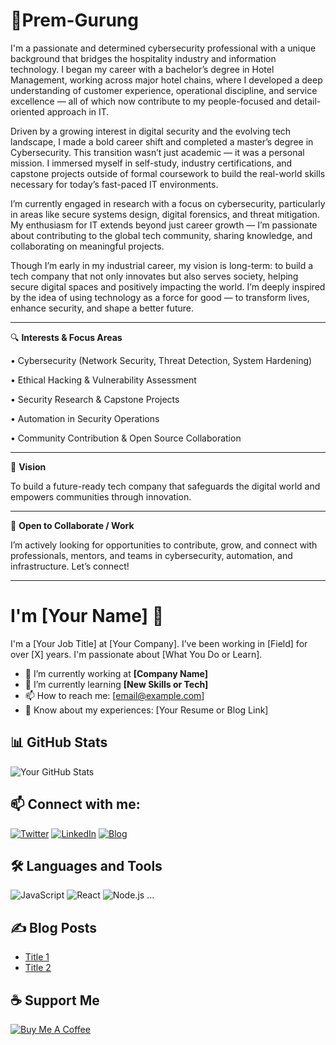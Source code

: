 # 👤Prem-Gurung
I'm a passionate and determined cybersecurity professional with a unique background that bridges the hospitality industry and information technology. I began my career with a bachelor’s degree in Hotel Management, working across major hotel chains, where I developed a deep understanding of customer experience, operational discipline, and service excellence — all of which now contribute to my people-focused and detail-oriented approach in IT.

Driven by a growing interest in digital security and the evolving tech landscape, I made a bold career shift and completed a master’s degree in Cybersecurity. This transition wasn’t just academic — it was a personal mission. I immersed myself in self-study, industry certifications, and capstone projects outside of formal coursework to build the real-world skills necessary for today’s fast-paced IT environments.

I’m currently engaged in research with a focus on cybersecurity, particularly in areas like secure systems design, digital forensics, and threat mitigation. My enthusiasm for IT extends beyond just career growth — I’m passionate about contributing to the global tech community, sharing knowledge, and collaborating on meaningful projects.

Though I’m early in my industrial career, my vision is long-term: to build a tech company that not only innovates but also serves society, helping secure digital spaces and positively impacting the world. I’m deeply inspired by the idea of using technology as a force for good — to transform lives, enhance security, and shape a better future.
________________________________________
🔍 **Interests & Focus Areas**

•	Cybersecurity (Network Security, Threat Detection, System Hardening)

•	Ethical Hacking & Vulnerability Assessment

•	Security Research & Capstone Projects

•	Automation in Security Operations

•	Community Contribution & Open Source Collaboration
________________________________________

🚀 **Vision**

To build a future-ready tech company that safeguards the digital world and empowers communities through innovation.
________________________________________
📡 **Open to Collaborate / Work**

I’m actively looking for opportunities to contribute, grow, and connect with professionals, mentors, and teams in cybersecurity, automation, and infrastructure.
Let’s connect!

________________________________________


# I'm [Your Name] 👋

I'm a [Your Job Title] at [Your Company]. I’ve been working in [Field] for over [X] years. I'm passionate about [What You Do or Learn].

- 🏢 I’m currently working at **[Company Name]**
- 🌱 I’m currently learning **[New Skills or Tech]**
- 📫 How to reach me: [email@example.com]
- 🧠 Know about my experiences: [Your Resume or Blog Link]

## 📊 GitHub Stats

![Your GitHub Stats](https://github-readme-stats.vercel.app/api?username=seizeprem&show_icons=true&theme=default)

## 📫 Connect with me:

[![Twitter](https://img.shields.io/badge/-Twitter-1DA1F2?style=flat-square&logo=twitter&logoColor=white)](https://twitter.com/yourhandle)
[![LinkedIn](https://img.shields.io/badge/-LinkedIn-0077B5?style=flat-square&logo=linkedin&logoColor=white)](https://linkedin.com/in/yourhandle)
[![Blog](https://img.shields.io/badge/-Blog-orange?style=flat-square&logo=rss&logoColor=white)](https://yourblog.com)

## 🛠️ Languages and Tools

![JavaScript](https://img.shields.io/badge/-JavaScript-black?style=flat-square&logo=javascript)
![React](https://img.shields.io/badge/-React-black?style=flat-square&logo=react)
![Node.js](https://img.shields.io/badge/-Node.js-black?style=flat-square&logo=node.js)
...

## ✍️ Blog Posts
- [Title 1](https://link1.com)
- [Title 2](https://link2.com)

## ☕ Support Me
[![Buy Me A Coffee](https://img.shields.io/badge/-Buy%20me%20a%20coffee-yellow?style=flat-square&logo=buy-me-a-coffee&logoColor=white)](https://buymeacoffee.com/premgurungs)
